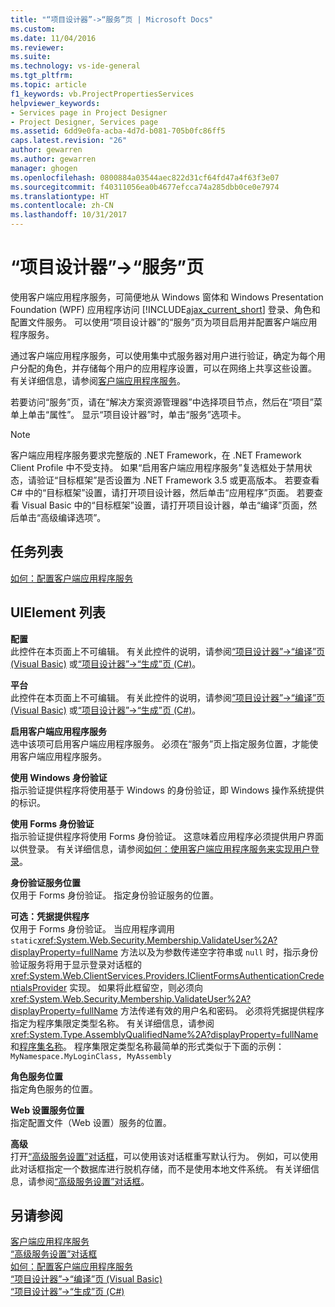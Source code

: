 ```yaml
---
title: "“项目设计器”->“服务”页 | Microsoft Docs"
ms.custom: 
ms.date: 11/04/2016
ms.reviewer: 
ms.suite: 
ms.technology: vs-ide-general
ms.tgt_pltfrm: 
ms.topic: article
f1_keywords: vb.ProjectPropertiesServices
helpviewer_keywords:
- Services page in Project Designer
- Project Designer, Services page
ms.assetid: 6dd9e0fa-acba-4d7d-b081-705b0fc86ff5
caps.latest.revision: "26"
author: gewarren
ms.author: gewarren
manager: ghogen
ms.openlocfilehash: 0800884a03544aec822d31cf64fd47a4f63f3e07
ms.sourcegitcommit: f40311056ea0b4677efcca74a285dbb0ce0e7974
ms.translationtype: HT
ms.contentlocale: zh-CN
ms.lasthandoff: 10/31/2017
---
```

# <a name="services-page-project-designer"></a>“项目设计器”->“服务”页
使用客户端应用程序服务，可简便地从 Windows 窗体和 Windows Presentation Foundation (WPF) 应用程序访问 [!INCLUDE[ajax_current_short](../../ide/reference/includes/ajax_current_short_md.md)] 登录、角色和配置文件服务。 可以使用“项目设计器”的“服务”页为项目启用并配置客户端应用程序服务。  
  
 通过客户端应用程序服务，可以使用集中式服务器对用户进行验证，确定为每个用户分配的角色，并存储每个用户的应用程序设置，可以在网络上共享这些设置。 有关详细信息，请参阅[客户端应用程序服务](/dotnet/framework/common-client-technologies/client-application-services)。  
  
 若要访问“服务”页，请在“解决方案资源管理器”中选择项目节点，然后在“项目”菜单上单击“属性”。 显示“项目设计器”时，单击“服务”选项卡。  
  
> [!NOTE]
>  客户端应用程序服务要求完整版的 .NET Framework，在 .NET Framework Client Profile 中不受支持。 如果“启用客户端应用程序服务”复选框处于禁用状态，请验证“目标框架”是否设置为 .NET Framework 3.5 或更高版本。 若要查看 C# 中的“目标框架”设置，请打开项目设计器，然后单击“应用程序”页面。 若要查看 Visual Basic 中的“目标框架”设置，请打开项目设计器，单击“编译”页面，然后单击“高级编译选项”。  
  
## <a name="task-list"></a>任务列表  
 [如何：配置客户端应用程序服务](/dotnet/framework/common-client-technologies/how-to-configure-client-application-services)  
  
## <a name="uielement-list"></a>UIElement 列表  
 **配置**  
 此控件在本页面上不可编辑。 有关此控件的说明，请参阅[“项目设计器”->“编译”页 (Visual Basic)](../../ide/reference/compile-page-project-designer-visual-basic.md) 或[“项目设计器”->“生成”页 (C#)](../../ide/reference/build-page-project-designer-csharp.md)。  
  
 **平台**  
 此控件在本页面上不可编辑。 有关此控件的说明，请参阅[“项目设计器”->“编译”页 (Visual Basic)](../../ide/reference/compile-page-project-designer-visual-basic.md) 或[“项目设计器”->“生成”页 (C#)](../../ide/reference/build-page-project-designer-csharp.md)。  
  
 **启用客户端应用程序服务**  
 选中该项可启用客户端应用程序服务。 必须在“服务”页上指定服务位置，才能使用客户端应用程序服务。  
  
 **使用 Windows 身份验证**  
 指示验证提供程序将使用基于 Windows 的身份验证，即 Windows 操作系统提供的标识。  
  
 **使用 Forms 身份验证**  
 指示验证提供程序将使用 Forms 身份验证。 这意味着应用程序必须提供用户界面以供登录。 有关详细信息，请参阅[如何：使用客户端应用程序服务来实现用户登录](/dotnet/framework/common-client-technologies/how-to-implement-user-login-with-client-application-services)。  
  
 **身份验证服务位置**  
 仅用于 Forms 身份验证。 指定身份验证服务的位置。  
  
 **可选：凭据提供程序**  
 仅用于 Forms 身份验证。 当应用程序调用 `static`<xref:System.Web.Security.Membership.ValidateUser%2A?displayProperty=fullName> 方法以及为参数传递空字符串或 `null` 时，指示身份验证服务将用于显示登录对话框的 <xref:System.Web.ClientServices.Providers.IClientFormsAuthenticationCredentialsProvider> 实现。 如果将此框留空，则必须向 <xref:System.Web.Security.Membership.ValidateUser%2A?displayProperty=fullName> 方法传递有效的用户名和密码。 必须将凭据提供程序指定为程序集限定类型名称。 有关详细信息，请参阅 <xref:System.Type.AssemblyQualifiedName%2A?displayProperty=fullName> 和[程序集名称](/dotnet/framework/app-domains/assembly-names)。 程序集限定类型名称最简单的形式类似于下面的示例：`MyNamespace.MyLoginClass, MyAssembly`  
  
 **角色服务位置**  
 指定角色服务的位置。  
  
 **Web 设置服务位置**  
 指定配置文件（Web 设置）服务的位置。  
  
 **高级**  
 打开[“高级服务设置”对话框](../../ide/reference/advanced-settings-for-services-dialog-box.md)，可以使用该对话框重写默认行为。 例如，可以使用此对话框指定一个数据库进行脱机存储，而不是使用本地文件系统。 有关详细信息，请参阅[“高级服务设置”对话框](../../ide/reference/advanced-settings-for-services-dialog-box.md)。  
  
## <a name="see-also"></a>另请参阅  
 [客户端应用程序服务](/dotnet/framework/common-client-technologies/client-application-services)   
 [“高级服务设置”对话框](../../ide/reference/advanced-settings-for-services-dialog-box.md)   
 [如何：配置客户端应用程序服务](/dotnet/framework/common-client-technologies/how-to-configure-client-application-services)   
 [“项目设计器”->“编译”页 (Visual Basic)](../../ide/reference/compile-page-project-designer-visual-basic.md)   
 [“项目设计器”->“生成”页 (C#)](../../ide/reference/build-page-project-designer-csharp.md)   
